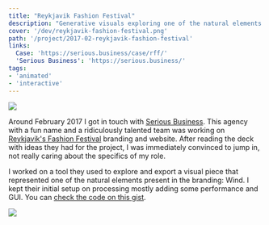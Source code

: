 ```yaml
---
title: "Reykjavik Fashion Festival"
description: "Generative visuals exploring one of the natural elements present in the Reykjavik's Fashion Festival brand: Wind."
cover: '/dev/reykjavik-fashion-festival.png'
path: '/project/2017-02-reykjavik-fashion-festival'
links:
  Case: 'https://serious.business/case/rff/'
  'Serious Business': 'https://serious.business/'
tags:
- 'animated'
- 'interactive'
---
```


![](./dev/reykjavik-fashion-festival.png)

Around February 2017 I got in touch with [Serious Business](http://seriousbusiness.agency/). This agency with a fun name and a ridiculously talented team was working on [Reykjavik's Fashion Festival](https://serious.business/case/rff/) branding and website. After reading the deck with ideas they had for the project, I was immediately convinced to jump in, not really caring about the specifics of my role.

I worked on a tool they used to explore and export a visual piece that represented one of the natural elements present in the branding: Wind. I kept their initial setup on processing mostly adding some performance and GUI. You can [check the code on this gist](https://gist.github.com/murilopolese/3d7de2f5ef30d36737273567ff96795e).

![](./wind_processing.gif)
